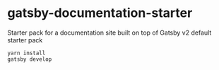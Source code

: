 # gatsby-documentation-starter
Starter pack for a documentation site built on top of Gatsby v2 default starter pack

~~~
yarn install
gatsby develop
~~~
